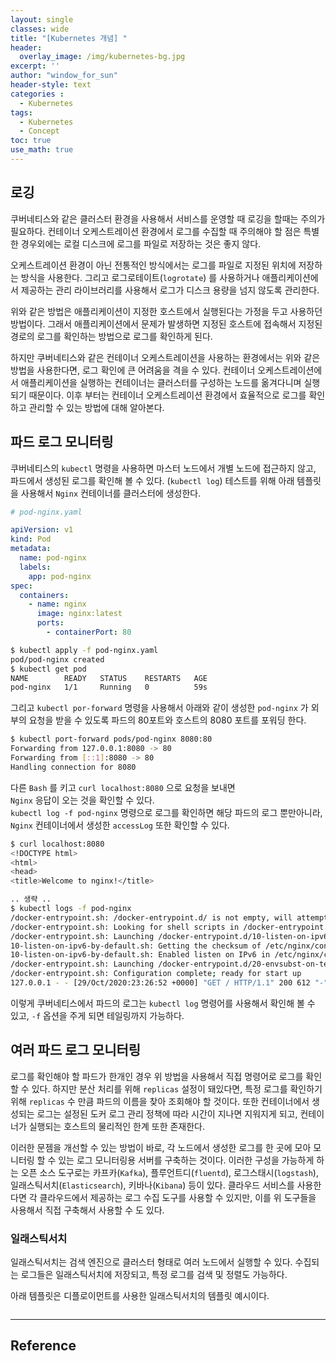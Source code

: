 ```yaml
--- 
layout: single
classes: wide
title: "[Kubernetes 개념] "
header:
  overlay_image: /img/kubernetes-bg.jpg
excerpt: ''
author: "window_for_sun"
header-style: text
categories :
  - Kubernetes
tags:
  - Kubernetes
  - Concept
toc: true
use_math: true
---  
```


## 로깅
쿠버네티스와 같은 클러스터 환경을 사용해서 서비스를 운영할 때 로깅을 할때는 주의가 필요하다. 
컨테이너 오케스트레이션 환경에서 로그를 수집할 때 주의해야 할 점은 특별한 경우외에는 
로컬 디스크에 로그를 파일로 저장하는 것은 좋지 않다.  

오케스트레이션 환경이 아닌 전통적인 방식에서는 로그를 파일로 지정된 위치에 저장하는 방식을 사용한다. 
그리고 로그로테이트(`logrotate`) 를 사용하거나 애플리케이션에서 제공하는 관리 라이브러리를 사용해서 
로그가 디스크 용량을 넘지 않도록 관리한다.  

위와 같은 방법은 애플리케이션이 지정한 호스트에서 실행된다는 가정을 두고 사용하던 방법이다. 
그래서 애플리케이션에서 문제가 발생하면 지정된 호스트에 접속해서 지정된 경로의 로그를 확인하는 
방법으로 로그를 확인하게 된다.  

하지만 쿠버네티스와 같은 컨테이너 오케스트레이션을 사용하는 환경에서는 위와 같은 방법을 사용한다면, 
로그 확인에 큰 어려움을 격을 수 있다. 
컨테이너 오케스트레이션에서 애플리케이션을 실행하는 컨테이너는 클러스터를 구성하는 노드를 옮겨다니며 
실행되기 때문이다. 
이후 부터는 컨테이너 오케스트레이션 환경에서 효율적으로 로그를 확인하고 관리할 수 있는 방법에 대해 알아본다.  


## 파드 로그 모니터링
쿠버네티스의 `kubectl` 명령을 사용하면 마스터 노드에서 개별 노드에 접근하지 않고, 
파드에서 생성된 로그를 확인해 볼 수 있다. (`kubectl log`)
테스트를 위해 아래 템플릿을 사용해서 `Nginx` 컨테이너를 클러스터에 생성한다. 

```yaml
# pod-nginx.yaml

apiVersion: v1
kind: Pod
metadata:
  name: pod-nginx
  labels:
    app: pod-nginx
spec:
  containers:
    - name: nginx
      image: nginx:latest
      ports:
        - containerPort: 80
```  

```bash
$ kubectl apply -f pod-nginx.yaml
pod/pod-nginx created
$ kubectl get pod
NAME        READY   STATUS    RESTARTS   AGE
pod-nginx   1/1     Running   0          59s
```  

그리고 `kubectl por-forward` 명령을 사용해서 아래와 같이
생성한 `pod-nginx` 가 외부의 요청을 받을 수 있도록 파드의 80포트와 호스트의 8080 포트를 포워딩 한다. 

```bash
$ kubectl port-forward pods/pod-nginx 8080:80
Forwarding from 127.0.0.1:8080 -> 80
Forwarding from [::1]:8080 -> 80
Handling connection for 8080
```  

다른 `Bash` 를 키고 `curl localhost:8080` 으로 요청을 보내면  
`Nginx` 응답이 오는 것을 확인할 수 있다.  
`kubectl log -f pod-nginx` 명령으로 로그를 확인하면 해당 파드의 로그 뿐만아니라, 
`Nginx` 컨테이너에서 생성한 `accessLog` 또한 확인할 수 있다. 

```bash
$ curl localhost:8080
<!DOCTYPE html>
<html>
<head>
<title>Welcome to nginx!</title>

.. 생략 ..
$ kubectl logs -f pod-nginx
/docker-entrypoint.sh: /docker-entrypoint.d/ is not empty, will attempt to perform configuration
/docker-entrypoint.sh: Looking for shell scripts in /docker-entrypoint.d/
/docker-entrypoint.sh: Launching /docker-entrypoint.d/10-listen-on-ipv6-by-default.sh
10-listen-on-ipv6-by-default.sh: Getting the checksum of /etc/nginx/conf.d/default.conf
10-listen-on-ipv6-by-default.sh: Enabled listen on IPv6 in /etc/nginx/conf.d/default.conf
/docker-entrypoint.sh: Launching /docker-entrypoint.d/20-envsubst-on-templates.sh
/docker-entrypoint.sh: Configuration complete; ready for start up
127.0.0.1 - - [29/Oct/2020:23:26:52 +0000] "GET / HTTP/1.1" 200 612 "-" "curl/7.68.0" "-"
```  

이렇게 쿠버네티스에서 파드의 로그는 `kubectl log` 명령어를 사용해서 확인해 볼 수 있고, 
`-f` 옵션을 주게 되면 테일링까지 가능하다.  

## 여러 파드 로그 모니터링
로그를 확인해야 할 파드가 한개인 경우 위 방법을 사용해서 직접 명령어로 로그를 확인할 수 있다. 
하지만 분산 처리를 위해 `replicas` 설정이 돼있다면, 
특정 로그를 확인하기 위해 `replicas` 수 만큼 파드의 이름을 찾아 조회해야 할 것이다. 
또한 컨테이너에서 생성되는 로그는 설정된 도커 로그 관리 정책에 따라 시간이 지나면 지워지게 되고, 
컨테이너가 실행되는 호스트의 물리적인 한계 또한 존재한다.  

이러한 문젬을 개선할 수 있는 방법이 바로, 각 노드에서 생성한 로그를 한 곳에 모아 모니터링 할 수 있는 
로그 모니터링용 서버를 구축하는 것이다. 
이러한 구성을 가능하게 하는 오픈 소스 도구로는 카프카(`Kafka`), 플루언트디(`fluentd`), 로그스태시(`logstash`), 
일래스틱서치(`Elasticsearch`), 키바나(`Kibana`) 등이 있다. 
클라우드 서비스를 사용한다면 각 클라우드에서 제공하는 로그 수집 도구를 사용할 수 있지만, 
이를 위 도구들을 사용해서 직접 구축해서 사용할 수 도 있다. 

### 일래스틱서치
일래스틱서치는 검색 엔진으로 클러스터 형태로 여러 노드에서 실행할 수 있다. 
수집되는 로그들은 일래스틱서치에 저장되고, 특정 로그를 검색 및 정렬도 가능하다. 

아래 템플릿은 디플로이먼트를 사용한 일래스틱서치의 템플릿 예시이다. 

```yaml

```  






---
## Reference
